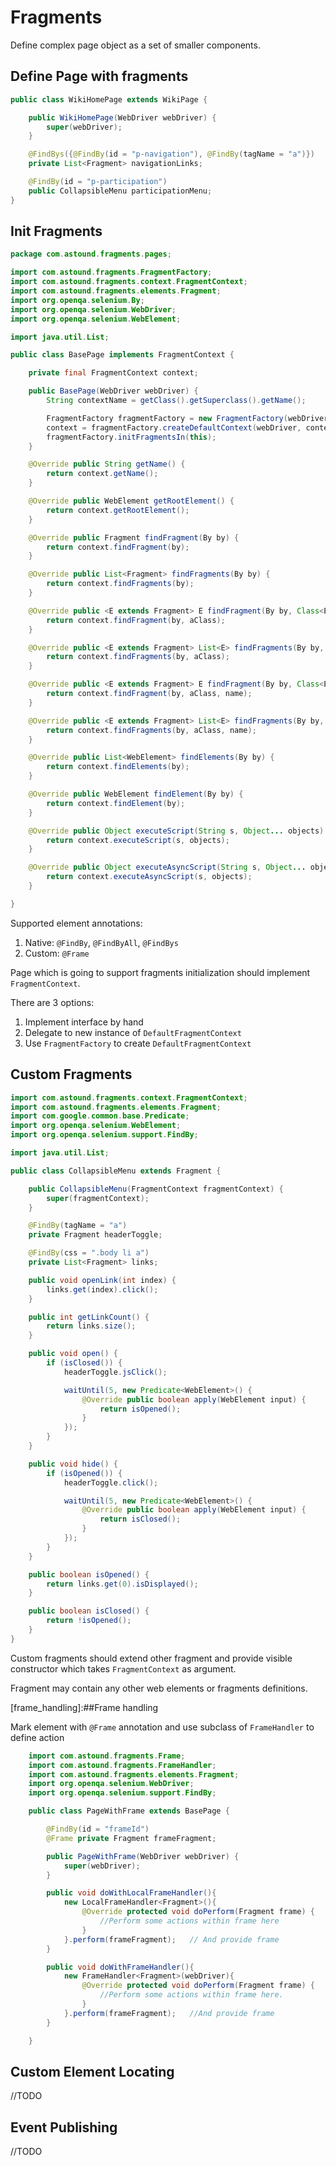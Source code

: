 # Fragments
Define complex page object as a set of smaller components.

## Define Page with fragments

```java
public class WikiHomePage extends WikiPage {

	public WikiHomePage(WebDriver webDriver) {
		super(webDriver);
	}

	@FindBys({@FindBy(id = "p-navigation"), @FindBy(tagName = "a")})
	private List<Fragment> navigationLinks;

	@FindBy(id = "p-participation")
	public CollapsibleMenu participationMenu;
}
```

## Init Fragments

```java
package com.astound.fragments.pages;

import com.astound.fragments.FragmentFactory;
import com.astound.fragments.context.FragmentContext;
import com.astound.fragments.elements.Fragment;
import org.openqa.selenium.By;
import org.openqa.selenium.WebDriver;
import org.openqa.selenium.WebElement;

import java.util.List;

public class BasePage implements FragmentContext {

    private final FragmentContext context;

    public BasePage(WebDriver webDriver) {
        String contextName = getClass().getSuperclass().getName();

        FragmentFactory fragmentFactory = new FragmentFactory(webDriver);
        context = fragmentFactory.createDefaultContext(webDriver, contextName);
        fragmentFactory.initFragmentsIn(this);
    }

    @Override public String getName() {
        return context.getName();
    }

    @Override public WebElement getRootElement() {
        return context.getRootElement();
    }

    @Override public Fragment findFragment(By by) {
        return context.findFragment(by);
    }

    @Override public List<Fragment> findFragments(By by) {
        return context.findFragments(by);
    }

    @Override public <E extends Fragment> E findFragment(By by, Class<E> aClass) {
        return context.findFragment(by, aClass);
    }

    @Override public <E extends Fragment> List<E> findFragments(By by, Class<E> aClass) {
        return context.findFragments(by, aClass);
    }

    @Override public <E extends Fragment> E findFragment(By by, Class<E> aClass, String name) {
        return context.findFragment(by, aClass, name);
    }

    @Override public <E extends Fragment> List<E> findFragments(By by, Class<E> aClass, String name) {
        return context.findFragments(by, aClass, name);
    }

    @Override public List<WebElement> findElements(By by) {
        return context.findElements(by);
    }

    @Override public WebElement findElement(By by) {
        return context.findElement(by);
    }

    @Override public Object executeScript(String s, Object... objects) {
        return context.executeScript(s, objects);
    }

    @Override public Object executeAsyncScript(String s, Object... objects) {
        return context.executeAsyncScript(s, objects);
    }

}
```

Supported element annotations:

1. Native: `@FindBy`, `@FindByAll`, `@FindBys`
2. Custom: `@Frame`

Page which is going to support fragments initialization should implement `FragmentContext`.

There are 3 options:

1. Implement interface by hand
2. Delegate to new instance of `DefaultFragmentContext`
3. Use `FragmentFactory` to create `DefaultFragmentContext`

## Custom Fragments

```java
import com.astound.fragments.context.FragmentContext;
import com.astound.fragments.elements.Fragment;
import com.google.common.base.Predicate;
import org.openqa.selenium.WebElement;
import org.openqa.selenium.support.FindBy;

import java.util.List;

public class CollapsibleMenu extends Fragment {

    public CollapsibleMenu(FragmentContext fragmentContext) {
        super(fragmentContext);
    }

    @FindBy(tagName = "a")
    private Fragment headerToggle;

    @FindBy(css = ".body li a")
    private List<Fragment> links;

    public void openLink(int index) {
        links.get(index).click();
    }

    public int getLinkCount() {
        return links.size();
    }

    public void open() {
        if (isClosed()) {
            headerToggle.jsClick();

            waitUntil(5, new Predicate<WebElement>() {
                @Override public boolean apply(WebElement input) {
                    return isOpened();
                }
            });
        }
    }

    public void hide() {
        if (isOpened()) {
            headerToggle.click();

            waitUntil(5, new Predicate<WebElement>() {
                @Override public boolean apply(WebElement input) {
                    return isClosed();
                }
            });
        }
    }

    public boolean isOpened() {
        return links.get(0).isDisplayed();
    }

    public boolean isClosed() {
        return !isOpened();
    }
}
```

Custom fragments should extend other fragment and provide visible constructor which takes `FragmentContext` as argument.

Fragment may contain any other web elements or fragments definitions.

[frame_handling]:##Frame handling

Mark element with `@Frame` annotation and use subclass of `FrameHandler` to define action

```java
    import com.astound.fragments.Frame;
    import com.astound.fragments.FrameHandler;
    import com.astound.fragments.elements.Fragment;
    import org.openqa.selenium.WebDriver;
    import org.openqa.selenium.support.FindBy;

    public class PageWithFrame extends BasePage {

        @FindBy(id = "frameId")
        @Frame private Fragment frameFragment;

        public PageWithFrame(WebDriver webDriver) {
            super(webDriver);
        }

        public void doWithLocalFrameHandler(){
            new LocalFrameHandler<Fragment>(){
                @Override protected void doPerform(Fragment frame) {
                    //Perform some actions within frame here
                }
            }.perform(frameFragment);   // And provide frame
        }

        public void doWithFrameHandler(){
            new FrameHandler<Fragment>(webDriver){
                @Override protected void doPerform(Fragment frame) {
                    //Perform some actions within frame here.
                }
            }.perform(frameFragment);   //And provide frame
        }

    }
```

## Custom Element Locating

//TODO

## Event Publishing

//TODO

